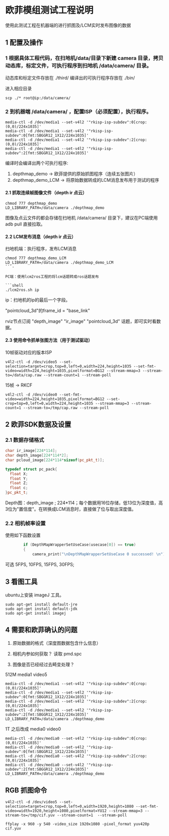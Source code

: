 
<!--
 * @Author: jiangxinyu
 * @Date: 2021-08-13 10:42:21
 * @LastEditTime: 2021-11-08 21:16:45
 * @LastEditors: Please set LastEditors
 * @Description: In User Settings Edit
 * @FilePath: /rk3566-demo-0811/README.md
-->

# 欧菲模组测试工程说明

使用此测试工程在机器端的进行抓图及/LCM实时发布图像的数据




## 1 配置及操作

### 1 根据具体工程代码，在扫地机/data/目录下新建 camera 目录，拷贝动态库，标定文件，可执行程序到扫地机 /data/camera/ 目录。

动态库和标定文件存放在  ./third/
编译出的可执行程序存放在  ./bin/

进入相应目录

```shell
scp ./* root@ip:/data/camera/
```

### 2 到机器端 /data/camera/ ，配置ISP（必须配置），执行程序。

```
media-ctl -d /dev/media1 --set-v4l2 '"rkisp-isp-subdev":0[crop:(0,0)/224x1035]'
media-ctl -d /dev/media1 --set-v4l2 '"rkisp-isp-subdev":0[fmt:SBGGR12_1X12/224x1035]'
media-ctl -d /dev/media1 --set-v4l2 '"rkisp-isp-subdev":2[crop:(0,0)/224x1035]'
media-ctl -d /dev/media1 --set-v4l2 '"rkisp-isp-subdev":2[fmt:SBGGR12_1X12/224x1035]'
```

编译时会编译出两个可执行程序:

1. depthmap_demo -> 欧菲提供的原始抓图程序（连续五张图片）
2. depthmap_demo_LCM -> 将原始数据转成的LCM消息发布用于测试的程序

#### 2.1 抓取连续帧图像文件（depth ir 点云）

```shell
chmod 777 depthmap_demo
LD_LIBRARY_PATH=/data/camera ./depthmap_demo
```

图像及点云文件的都会存储在扫地机 /data/camera/ 目录下，建议在PC端使用 adb pull 直接拉取。

#### 2.2 LCM发布消息（depth ir 点云）

扫地机端：执行程序，发布LCM消息

```shell
chmod 777 depthmap_demo_LCM
LD_LIBRARY_PATH=/data/camera ./depthmap_demo_LCM
```-

PC端：使用lcm2ros工程的将lcm话题转成ros话题发布

```shell
./lcm2ros.sh ip
```

ip：扫地机的ip的最后一个字段。

"pointcloud_3d"的frame_id = "base_link"

rviz节点订阅 "depth_image" "ir_image" "pointcloud_3d" 话题，即可实时看数据。



####  2.3 使用命令抓单张图方法（用于测试驱动）


10帧驱动对应的版本ISP

```
v4l2-ctl -d /dev/video5 --set-selection=target=crop,top=0,left=0,width=224,height=1035 --set-fmt-video=width=224,height=1035,pixelformat=BG12 --stream-mmap=3 --stream-to=/data/cap.raw --stream-count=1 --stream-poll
```

15帧 -> RKCF
```
v4l2-ctl -d /dev/video0 --set-fmt-video=width=224,height=1035,pixelformat=BG12 --set-crop=top=0,left=0,width=224,height=1035 --stream-mmap=3 --stream-count=1 --stream-to=/tmp/cap.raw --stream-poll
```



## 2 欧菲SDK数据及设置

### 2.1 数据存储格式

```c++
char ir_image[224*114];
char depth_image[224*114*2];
char pcloud_image[224*114*sizeof(pc_pkt_t)];

typedef struct pc_pack{
  float X;
  float Y;
  float Z;
  float c;
}pc_pkt_t;
```
Depth图：depth_image ; 224*114；每个数据用16位存储，低13位为深度值，高3位为"置信度"。在转换成LCM消息时，直接做了位与取出深度值。




### 2.2 相机帧率设置

使用如下函数设置

```c++
        if (DepthMapWrapperSetUseCase(usecase[0]) == true)
        {
            camera_print("\nDepthMapWrapperSetUseCase 0 successed! \n");
```

可选 5FPS, 10FPS, 15FPS, 30FPS;




## 3 看图工具

ubuntu上安装 imageJ 工具。

```shell
sudo apt-get install default-jre
sudo apt-get install default-jdk
sudo apt-get install imagej
```



## 4 需要和欧菲确认的问题

1. 原始数据的格式（深度图数据包含什么信息）

2. 相机内参如何获取？
    读取 pmd.spc

3. 图像是否已经经过去畸变处理？




512M media1 video5
```
media-ctl -d /dev/media1 --set-v4l2 '"rkisp-isp-subdev":0[crop:(0,0)/224x1035]'
media-ctl -d /dev/media1 --set-v4l2 '"rkisp-isp-subdev":0[fmt:SBGGR12_1X12/224x1035]'
media-ctl -d /dev/media1 --set-v4l2 '"rkisp-isp-subdev":2[crop:(0,0)/224x1035]'
media-ctl -d /dev/media1 --set-v4l2 '"rkisp-isp-subdev":2[fmt:SBGGR12_1X12/224x1035]'
LD_LIBRARY_PATH=/data/camera ./depthmap_demo 
```

1T 之后改成 media0 video0
```
media-ctl -d /dev/media0 --set-v4l2 '"rkisp-isp-subdev":0[crop:(0,0)/224x1035]'
media-ctl -d /dev/media0 --set-v4l2 '"rkisp-isp-subdev":0[fmt:SBGGR12_1X12/224x1035]'
media-ctl -d /dev/media0 --set-v4l2 '"rkisp-isp-subdev":2[crop:(0,0)/224x1035]'
media-ctl -d /dev/media0 --set-v4l2 '"rkisp-isp-subdev":2[fmt:SBGGR12_1X12/224x1035]'
LD_LIBRARY_PATH=/data/camera ./depthmap_demo 
```




## RGB 抓图命令
```
v4l2-ctl -d /dev/video5 --set-selection=target=crop,top=0,left=0,width=1920,height=1080 --set-fmt-video=width=1920,height=1080,pixelformat=YU12 --stream-mmap=3 --stream-to=/tmp/cif.yuv --stream-count=1  --stream-poll
```


```
ffplay -x 960 -y 540 -video_size 1920x1080 -pixel_format yuv420p cif.yuv
```

